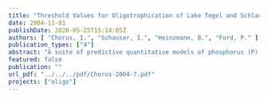 ```yaml
---
title: "Threshold Values for Oligotrophication of Lake Tegel and Schlachtensee, Berlin - Analysis of System Components and Causalities"
date: 2004-11-01
publishDate: 2020-05-25T15:14:05Z
authors: [ "Chorus, I.", "Schauser, I.", "Heinzmann, B.", "Ford, P." ]
publication_types: ["4"]
abstract: "A suite of predictive quantitative models of phosphorus (P) dynamics in Lake Tegel and Schlachtensee has been developed. The results, specific to each lake, are set out below, together with general conclusions about management strategies, and some high priority areas for future research. Lake Tegel:  1. The inflow from the Havel to Lake Tegel has been estimated using both a discrete time step box model and a time integrated numerical model. There is good internal agreement between the 2 estimates of the Havel inflow as a mean fraction of the total inflows (~ 40 %) , as well as with the earlier work of Ripl (1993). The estimated residence times agree closely (~ 70 d). 2. There is considerable inter-annual and inter-seasonal variation in Havel inflows. The numerical model can be used to satisfactorily predict these as a function of the Havel discharge, OWA discharge, and water extraction (bank infiltration and recharge, r²=0.76). 3. Over the past 15 years Lake Tegel has been both a net source (1984-1992;2000-2002), and a net sink (1993 – 1999), for phosphorus. The Havel inflow is the most important component in the P budget of Lake Tegel. When the sediment is a source, the modelled internal P load is 2-4 fold of the OWA annual load. 4. The internal P load can be satisfactorily modelled (r²=0.72) as a function of the external P loads, the water works extractions, and the temperature and nitrate concentration in the hypolinmion. The sensitivity analyses indicate that temperature is the major controlling factor for the P release. The significance of nitrate has to be explored further, and identifying thresholds for parameters which trigger release remains to be done in years 2 and 3. 5.The sediment investigations indicate that the sediment P release is dominated by mineralisation, plus desorption at times of high mineralisation and FeS precipitation. 6. Sediment investigations indicate that artificial oxidation of the sediment surface will only impact on P release when the mineralisation is intense and sulphate reduction is prevented. 7. The internal store of mobilizable P in the sediments is small, the rate of mobilisation is high, and the water residence time is short; thus the internal P load will have no long term effects after the external load is reduced sufficiently (< 5 years, assuming an external load of zero). At present, the external P load is high enough to recharge the sediments. Schlachtensee: 1. The water balance of Schlachtensee can be modelled satisfactorily (r²=0.89) by considering precipitation, storm water discharges and a term to reflect groundwater flows, which yet needs to be validated. 2. Groundwater inflows, as unknown parameter, were determined from modelling by a constant groundwater inflow plus other variable components dependent on precipitation, the level of Schlachtensee, the extraction at Well Rehwiese and of the temperature; this still needs to be cross-checked with a more detailed analysis of groundwater data. 3. The long time development of the P concentration is dominated by the reduced external load from the OWA Beelitzhof. The modelled long term steady state is about 0.02 g P m3 (annual mean). Schlachtensee has been a sink for P since 1985. 4. Next to effects of the reduced external load, the P concentration in Schlachtensee is characterised by peaks occurring in autumn and winter. The cause is not conclusively identified, but is suspected to be due to loading from the steep shoreline, e.g. leaching P from fallen leaves or mobilisation of animal/human excreta deposited in the summer. 5. Modelling shows that in Schlachtensee the epilimnion exerts a dominant effect on the P dynamics. Although P accumulation occurs in the hypolimnion, this is only a small fraction of the total lake P content. P release is controlled mainly by temperature and redox conditions, as well as the hydrological regime. Whether or not thresholds for release can be identified from any of these remains to be investigated. 6.The sediment investigations indicate that the sediment P release is dominated by desorption due to FeS precipitation. 7. The internal store of mobilizable P in the sediments is small, the rate of mobilisation is moderate, and the water residence time is longer than Lake Tegel. Thus, though its contribution to the lake’s P pool is much smaller, the internal P load will continue to exert an effect for longer than in Lake Tegel after the removal of the external load. Assuming the external load to be zero, the mobilizable P-Pool will be released in about 5 years. Both lakes: Chlorophyll-a data is used to depict the reaction of phytoplankton biomass to reduced in-lake TP concentrations. Chlorophyll-a were recalculated without the phaeophytin correction, and investigations for TP thresholds that govern phytoplankton response were begun. TP thresholds in Lake Tegel appear to be higher (around 100 µg/L) than in Schlachtensee (around 30 µg/L). Further data evaluation, including analysis of monthly means and individual sampling dates, is needed. Management implications: 1. Lake Tegel and Schlachtensee have quite different behaviours and require different management strategies. The various models already developed provide a basis for exploring adapted management scenarios. An initial exploration has identified potentially effective strategies. 2. For Lake Tegel the results strongly point to the continuation of the current management strategy to limit the inflow of P rich Havel water into Lake Tegel, i.e. increasing the OWA discharge during summer, when the P concentration in the Havel, and the extraction by the Water Works, are at their highest. 3. As the P release from the sediment in Lake Tegel is mainly driven by the temperature above the lake bottom the stratification stability should be as high as possible.Therefore, operation of the aerators in a fashion to maintain the maximum possible stratification in summer is proving critically important. 4. The model results confirm that for Schlachtensee the P balance is no longer dominated by the inflows from the OWA Beelitzhof, thus any further efforts to reduce P loading will be more effective if concentrated on the other major external sources. 5. The dominant term in the P balance of Schlachtensee appears to be the autumn and winter deliveries, though the actual mode of delivery is still unclear. Identifying the source(s) is an important future research task. 6. Epilimnetic processes are dominant in Schlachtensee and thus no further measures are required to reduce the internal P loading from the sediments to the water column. Future Research Goals 1. Improving the P models for both lakes, for Lake Tegel particularly for the calculation of the internal loads and for Schlachtensee for calculating the external loads, 2. Developing the P models towards management models for both lakes by improving the calculation of the internal loads for Lake Tegel and the external loads for Schlachtensee, 3. Including model components for biological interactions and interfacing them within a transferable P process model to explain the process of trophic recovery, 5 4. Using the improved models for assessing the relative effects of external and internal measures aimed at modifying the P budget, e.g. seasonality of OWA output, aerator operation and seasonal changes in water residence time, 5. Analysing which responses of the lake components are continuous and which show thresholds, and identifying threshold values for the latter; in a second step including other lakes using literature and data provided by other partners, 6. Conducting specifically targeted field investigations to fill gaps, to validate the models and as supplement of monitoring by ILAT in order to uphold the long-term data series, as detailed in the proposal for continuation of the project; 7. Using the outcomes of 1 – 6 for optimised management scenarios for the two Berlin lakes. Together with the evaluation of literature and data from other lakes undergoing trophic recovery, general guidance on managing restoration and predictions of responses to reduced nutrient loading will be developed."
featured: false
publication: ""
url_pdf: "../../../pdf/Chorus-2004-7.pdf"
projects: ["oligo"]
---
```


